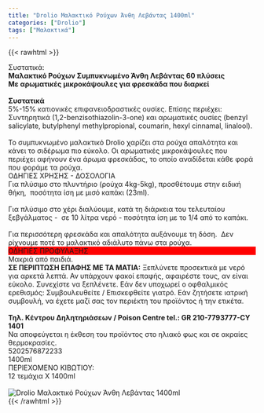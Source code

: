 ```yaml
---
title: "Drolio Μαλακτικό Ρούχων Άνθη Λεβάντας 1400ml"
categories: ["Drolio"]
tags: ["Μαλακτικά"]
---
```

{{< rawhtml >}}

<div class="sload146"><div class="product"><div id="sistatika">Συστατικά:</div><div class="alltext"><strong>Μαλακτικό Ρούχων Συμπυκνωμένο Άνθη Λεβάντας 60 πλύσεις<br>Με αρωματικές μικροκάψουλες για φρεσκάδα που διαρκεί</strong><br><br><strong>Συστατικά</strong><br>5%-15% κατιονικές επιφανειοδραστικές ουσίες. Επίσης περιέχει: Συντηρητικά (1,2-benzisothiazolin-3-one) και αρωματικές ουσίες (benzyl salicylate, butylphenyl methylpropional, coumarin, hexyl cinnamal, linalool).<br><br>Το συμπυκνωμένο μαλακτικό Drolio χαρίζει στα ρούχα απαλότητα και κάνει το σιδέρωμα πιο εύκολο. Οι αρωματικές μικροκάψουλες που περιέχει αφήνουν ένα άρωμα φρεσκάδας, το οποίο αναδίδεται κάθε φορά που φοράμε τα ρούχα.</div><div class="whead">ΟΔΗΓΙΕΣ ΧΡΗΣΗΣ - ΔΟΣΟΛΟΓΙΑ</div><div class="all2">Για πλύσιμο στο πλυντήριο (ρούχα 4kg-5kg), προσθέτουμε στην ειδική θήκη,&nbsp; ποσότητα ίση με μισό καπάκι (23ml).&nbsp;<br><br>Για πλύσιμο στο χέρι διαλύουμε, κατά τη διάρκεια του τελευταίου ξεβγάλματος -&nbsp; σε 10 λίτρα νερό - ποσότητα ίση με το 1/4 από το καπάκι.&nbsp;<br><br>Για περισσότερη φρεσκάδα και απαλότητα αυξάνουμε τη δόση.&nbsp; Δεν ρίχνουμε ποτέ το μαλακτικό αδιάλυτο πάνω στα ρούχα.</div><div class="keno"></div><div style="background:red" class="whead">ΟΔΗΓΙΕΣ ΠΡΟΦΥΛΑΞΗΣ</div><div class="all2">Μακριά από παιδιά.<br><strong>ΣΕ ΠΕΡΙΠΤΩΣΗ ΕΠΑΦΗΣ ΜΕ ΤΑ ΜΑΤΙΑ:</strong> Ξεπλύνετε προσεκτικά με νερό για αρκετά λεπτά. Αν υπάρχουν φακοί επαφής, αφαιρέστε τους, αν είναι εύκολο. Συνεχίστε να ξεπλένετε. Εάν δεν υποχωρεί ο οφθαλμικός ερεθισμός: Συμβουλευθείτε / Επισκεφθείτε γιατρό. Εάν ζητήσετε ιατρική συμβουλή, να έχετε μαζί σας τον περιέκτη του προϊόντος ή την ετικέτα.<br><br><strong>Τηλ. Κέντρου Δηλητηριάσεων / Poison Centre tel.: GR 210-7793777-CY 1401</strong><br>Να αποφεύγεται η έκθεση του προϊόντος στο ηλιακό φως και σε ακραίες θερμοκρασίες.</div><div class="keno"></div><div id="barcode"><div id="barimage1"></div><span id="bartext">5202576872233</span></div><div id="varos"><div id="varosimage1"></div><span id="varostext">1400ml</span></div><div id="kivotio">ΠΕΡΙΕΧΟΜΕΝΟ ΚΙΒΩΤΙΟΥ:<br>12 τεμάχια Χ 1400ml</div><br><div class="pimg"><img alt="Drolio Μαλακτικό Ρούχων Άνθη Λεβάντας 1400ml" title="Drolio Μαλακτικό Ρούχων Άνθη Λεβάντας 1400ml" src="/media/images/drolio-malaktiko-rouxwn-anthh-lebantas-1400ml.jpg"></div></div></div>
{{< /rawhtml >}}


